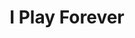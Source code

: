 ---
title: I Play Forever
link: https://www.instagram.com/p/Bdy4tU-HXl0/
image: "/img/posts/i-play-forever.jpg"
type: instagram
priority: "6"
---